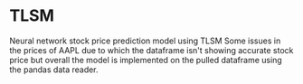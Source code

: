 # TLSM
Neural network stock price prediction model using TLSM
Some issues in the prices of AAPL due to which the dataframe isn't showing accurate stock price but overall the model is implemented on the pulled dataframe using the pandas data reader.
